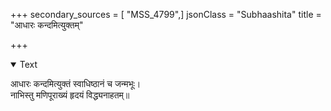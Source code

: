 +++
secondary_sources = [ "MSS_4799",]
jsonClass = "Subhaashita"
title = "आधारः कन्दमित्युक्तम्"

+++

<details open><summary>Text</summary>

आधारः कन्दमित्युक्तं स्वाधिष्ठानं च जन्मभूः।  
नाभिस्तु मणिपूराख्यं हृदयं विद्ध्यनाहतम्॥
</details>
